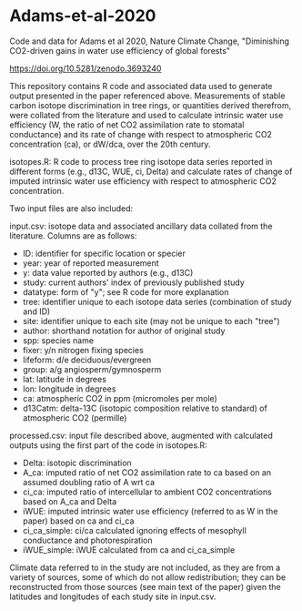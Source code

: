 # Adams-et-al-2020
Code and data for Adams et al 2020, Nature Climate Change, "Diminishing CO2-driven gains in water use efficiency of global forests"

https://doi.org/10.5281/zenodo.3693240

This repository contains R code and associated data used to generate output presented in  the paper referenced above. Measurements of stable carbon isotope discrimination in tree rings, or quantities derived therefrom, were collated from the literature and used to calculate intrinsic water use efficiency (W, the ratio of net CO2 assimilation rate to stomatal conductance) and its rate of change with respect to atmospheric CO2 concentration (ca), or dW/dca, over the 20th century. 

isotopes.R: R code to process tree ring isotope data series reported in different forms (e.g., d13C, WUE, ci,  Delta) and calculate rates of change of imputed intrinsic water use efficiency with respect to atmospheric CO2 concentration. 

Two input files are also included: 

input.csv: isotope data and associated ancillary data collated from the literature. Columns are as follows:
 - ID: identifier for specific location or specier
 - year: year of reported measurement
 - y: data value reported by authors (e.g., d13C)
 - study: current authors' index of previously published study
 - datatype: form of "y"; see R code for more explanation
 - tree: identifier unique to each isotope data series (combination of study and ID)
 - site: identifier unique to each site (may not be unique to each "tree")
 - author: shorthand notation for author of original study
 - spp: species name
 - fixer: y/n nitrogen fixing species
 - lifeform: d/e deciduous/evergreen
 - group: a/g angiosperm/gymnosperm
 - lat: latitude in degrees
 - lon: longitude in degrees
 - ca: atmospheric CO2 in ppm (micromoles per mole)
 - d13Catm: delta-13C (isotopic composition relative to standard) of atmospheric CO2 (permille)

processed.csv: input file described above, augmented with calculated outputs using the first part of the code in isotopes.R:
 - Delta: isotopic discrimination
 - A_ca: imputed ratio of net CO2 assimilation rate to ca based on an assumed doubling ratio of A wrt ca
 - ci_ca: imputed ratio of intercellular to ambient CO2 concentrations based on A_ca and Delta
 - iWUE: imputed intrinsic water use efficiency (referred to as W in the paper) based on ca and ci_ca
 - ci_ca_simple: ci/ca calculated ignoring effects of mesophyll conductance and photorespiration
 - iWUE_simple: iWUE calculated from ca and ci_ca_simple

Climate data referred to in the study are not included, as they are from a variety of sources, some of which do not allow redistribution; they can be reconstructed from those sources (see main text of the paper) given the latitudes and longitudes of each study site in input.csv. 
